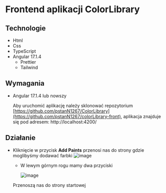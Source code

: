 # Frontend aplikacji ColorLibrary

## Technologie

- Html
- Css
- TypeScript
- Angular 17.1.4
  - Prettier
  - Tailwind
  
 ## Wymagania
 - Angular 17.1.4 lub nowszy 


    Aby uruchomić aplikację należy sklonować repozytorium [https://github.com/pstanN1267/ColorLibrary](https://github.com/pstanN1267/colorLibrary-front), aplikacja znajduje się pod adresem: http://localhost:4200/
   
## Działanie

- Kliknięcie w przycisk **Add Paints** przenosi nas do strony gdzie moglibyśmy dodawać farbki
  ![image](https://github.com/user-attachments/assets/281fedb4-0876-4fc0-8b85-8fdc476c0778)
  - W lewym górnym rogu mamy dwa przyciski
    
    ![image](https://github.com/user-attachments/assets/e120901c-30ff-469f-a53e-26cd28b933e1)
    
   Przenoszą nas do strony startowej
